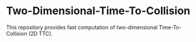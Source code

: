 # Two-Dimensional-Time-To-Collision
This repository provides fast computation of two-dimensional Time-To-Collision (2D TTC).
